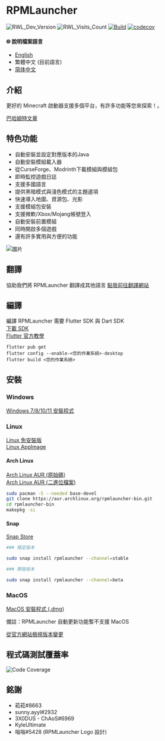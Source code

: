 # RPMLauncher

![RWL_Dev_Version](https://img.shields.io/badge/dynamic/json?label=RRPMLauncher%20%E6%9C%80%E6%96%B0%E9%96%8B%E7%99%BC%E7%89%88%E6%9C%AC&query=dev.latest_version_full&url=https%3A%2F%2Fraw.githubusercontent.com%2FRPMTW%2FRPMTW-website-data%2Fmain%2Fdata%2FRPMLauncher%2Fupdate.json)
![RWL_Visits_Count](https://img.shields.io/badge/dynamic/json?label=瀏覽次數&query=value&url=https%3A%2F%2Fapi.countapi.xyz%2Fhit%2Fgithub.rpmlauncher%2Fvisits)
[![Build](https://github.com/RPMTW/RPMLauncher/actions/workflows/Build.yml/badge.svg)](https://github.com/RPMTW/RPMLauncher/actions/workflows/Build.yml)
[![codecov](https://codecov.io/gh/RPMTW/RPMLauncher/branch/main/graph/badge.svg?token=5J25PUERID)](https://codecov.io/gh/RPMTW/RPMLauncher)

#### 🌐 說明檔案語言  
- [English](https://github.com/RPMTW/RPMLauncher/blob/develop/README.md)
- 繁體中文 (目前語言)
- [简体中文](https://github.com/RPMTW/RPMLauncher/blob/develop/assets/README/zh_cn.md)

## 介紹

更好的 Minecraft 啟動器支援多個平台，有許多功能等您來探索！。

[巴哈姆特文章](https://forum.gamer.com.tw/C.php?bsn=18673&snA=193012&tnum=1)

## 特色功能
- 自動安裝並設定對應版本的Java
- 自動安裝模組載入器
- 從CurseForge、Modrinth下載模組與模組包
- 即時監控遊戲日誌
- 支援多國語言
- 提供黑暗模式與淺色模式的主題選項
- 快速導入地圖、資源包、光影
- 支援模組包安裝
- 支援微軟/Xbox/Mojang帳號登入
- 自動安裝前置模組
- 同時開啟多個遊戲
- 還有許多實用與方便的功能

![圖片](https://user-images.githubusercontent.com/48402225/139568860-b3dd0246-5e7c-4442-bb3c-7fa5cbc7bafc.png)


## 翻譯
協助我們將 RPMLauncher 翻譯成其他語言 [點我前往翻譯網站](https://crowdin.com/project/siong-sngs-fantasy-world)

## 編譯
編譯 RPMLauncher 需要 Flutter SDK 與 Dart SDK  
[下載 SDK](https://flutter.dev/docs/get-started/install)  
[Flutter 官方教學](https://flutter.dev/desktop)
```
flutter pub get
flutter config --enable-<您的作業系統>-desktop
flutter build <您的作業系統>
```

## 安裝
### Windows
[Windows 7/8/10/11 安裝程式](https://github.com/RPMTW/RPMLauncher/releases/latest/download/RPMLauncher-Windows-Installer.exe)  
### Linux
[Linux 免安裝版](https://github.com/RPMTW/RPMLauncher/releases/latest/download/RPMLauncher-Linux.zip)   
[Linux AppImage](https://github.com/RPMTW/RPMLauncher/releases/latest/download/RPMLauncher-Linux.Appimage)   
#### Arch Linux
[Arch Linux AUR (原始碼)](https://aur.archlinux.org/packages/rpmlauncher-git/)  
[Arch Linux AUR (二進位檔案)](https://aur.archlinux.org/packages/rpmlauncher-bin/)  
```bash
sudo pacman -S --needed base-devel
git clone https://aur.archlinux.org/rpmlauncher-bin.git
cd rpmlauncher-bin
makepkg -si
```
#### Snap
[Snap Store](https://snapcraft.io/rpmlauncher)  
```bash
### 穩定版本

sudo snap install rpmlauncher --channel=stable

### 開發版本

sudo snap install rpmlauncher --channel=beta
```
### MacOS
[MacOS 安裝程式 (.dmg)](https://github.com/RPMTW/RPMLauncher/releases/latest/download/RPMLauncher-MacOS-Installer.dmg)  

備註：RPMLauncher 自動更新功能暫不支援 MacOS

[從官方網站檢視版本變更](https://www.rpmtw.com/RWL/Version)

## 程式碼測試覆蓋率
![Code Coverage](https://codecov.io/gh/RPMTW/RPMLauncher/branch/develop/graphs/sunburst.svg)
## 銘謝
- 菘菘#8663
- sunny.ayyl#2932
- 3X0DUS - ChAoS#6969
- KyleUltimate
- 嗡嗡#5428 (RPMLauncher Logo 設計)
